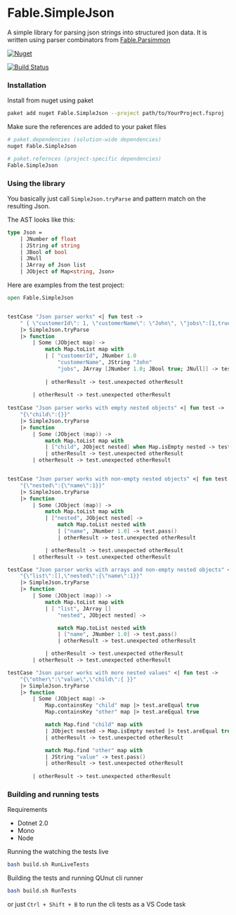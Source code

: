# Fable.SimpleJson

A simple library for parsing json strings into structured json data. It is written using parser combinators from [Fable.Parsimmon](https://github.com/Zaid-Ajaj/Fable.Parsimmon)


[![Nuget](https://img.shields.io/nuget/v/Fable.SimpleJson.svg?colorB=green)](https://www.nuget.org/packages/Fable.SimpleJson)  

[![Build Status](https://travis-ci.org/Zaid-Ajaj/Fable.SimpleJson.svg?branch=master)](https://travis-ci.org/Zaid-Ajaj/Fable.SimpleJson)


### Installation
Install from nuget using paket
```sh
paket add nuget Fable.SimpleJson --project path/to/YourProject.fsproj 
```
Make sure the references are added to your paket files
```sh
# paket.dependencies (solution-wide dependencies)
nuget Fable.SimpleJson

# paket.refernces (project-specific dependencies)
Fable.SimpleJson
```

### Using the library
You basically just call `SimpleJson.tryParse` and pattern match on the resulting Json. 

The AST looks like this:
```fs
type Json = 
    | JNumber of float
    | JString of string
    | JBool of bool
    | JNull
    | JArray of Json list
    | JObject of Map<string, Json>
```
Here are examples from the test project:
```fs
open Fable.SimpleJson


testCase "Json parser works" <| fun test ->
    " { \"customerId\": 1, \"customerName\": \"John\", \"jobs\":[1,true,null]}"
    |> SimpleJson.tryParse
    |> function
        | Some (JObject map) ->
            match Map.toList map with
            | [ "customerId", JNumber 1.0 
                "customerName", JString "John"
                "jobs", JArray [JNumber 1.0; JBool true; JNull]] -> test.pass()
                    
            | otherResult -> test.unexpected otherResult
                
        | otherResult -> test.unexpected otherResult 
    
testCase "Json parser works with empty nested objects" <| fun test ->
    "{\"child\":{}}"
    |> SimpleJson.tryParse
    |> function 
        | Some (JObject (map)) -> 
            match Map.toList map with
            | ["child", JObject nested] when Map.isEmpty nested -> test.pass()
            | otherResult -> test.unexpected otherResult
        | otherResult -> test.unexpected otherResult


testCase "Json parser works with non-empty nested objects" <| fun test ->
    "{\"nested\":{\"name\":1}}"
    |> SimpleJson.tryParse
    |> function 
        | Some (JObject (map)) -> 
            match Map.toList map with
            | ["nested", JObject nested] -> 
                match Map.toList nested with
                | ["name", JNumber 1.0] -> test.pass()
                | otherResult -> test.unexpected otherResult

            | otherResult -> test.unexpected otherResult 
        | otherResult -> test.unexpected otherResult

testCase "Json parser works with arrays and non-empty nested objects" <| fun test ->
    "{\"list\":[],\"nested\":{\"name\":1}}"
    |> SimpleJson.tryParse
    |> function 
        | Some (JObject (map)) -> 
            match Map.toList map with
            | [ "list", JArray []
                "nested", JObject nested] -> 

                match Map.toList nested with
                | ["name", JNumber 1.0] -> test.pass()
                | otherResult -> test.unexpected otherResult

            | otherResult -> test.unexpected otherResult 
        | otherResult -> test.unexpected otherResult

testCase "Json parser works with more nested values" <| fun test ->
    "{\"other\":\"value\",\"child\":{ }}"
    |> SimpleJson.tryParse
    |> function
        | Some (JObject map) ->
            Map.containsKey "child" map |> test.areEqual true
            Map.containsKey "other" map |> test.areEqual true

            match Map.find "child" map with
            | JObject nested -> Map.isEmpty nested |> test.areEqual true
            | otherResult -> test.unexpected otherResult 

            match Map.find "other" map with
            | JString "value" -> test.pass()
            | otherResult -> test.unexpected otherResult 
            
        | otherResult -> test.unexpected otherResult 
```

### Building and running tests
Requirements

 - Dotnet 2.0
 - Mono
 - Node


Running the watching the tests live 
```sh
bash build.sh RunLiveTests 
```
Building the tests and running QUnut cli runner
```sh
bash build.sh RunTests
```
or just `Ctrl + Shift + B` to run the cli tests as a VS Code task